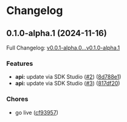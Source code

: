 # Changelog

## 0.1.0-alpha.1 (2024-11-16)

Full Changelog: [v0.0.1-alpha.0...v0.1.0-alpha.1](https://github.com/TralahM/paymaxis-go/compare/v0.0.1-alpha.0...v0.1.0-alpha.1)

### Features

* **api:** update via SDK Studio ([#2](https://github.com/TralahM/paymaxis-go/issues/2)) ([8d788e1](https://github.com/TralahM/paymaxis-go/commit/8d788e1989c84f1214fcd42c07ce75edde6c5e8e))
* **api:** update via SDK Studio ([#3](https://github.com/TralahM/paymaxis-go/issues/3)) ([817df20](https://github.com/TralahM/paymaxis-go/commit/817df209ee02a6307d0de333e054adf25b47e1bc))


### Chores

* go live ([cf93957](https://github.com/TralahM/paymaxis-go/commit/cf93957cd8400fd2e4996c12c867e62358bd9af0))
